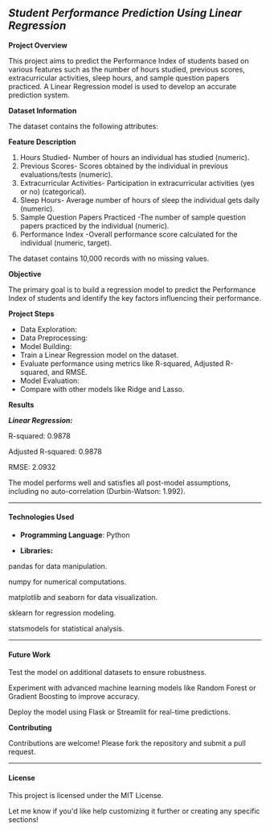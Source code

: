 ## ***Student Performance Prediction Using Linear Regression***

**Project Overview**

This project aims to predict the Performance Index of students based on various features such as the number of hours studied, previous scores, extracurricular activities, sleep hours, and sample question papers practiced. A Linear Regression model is used to develop an accurate prediction system.

**Dataset Information**

The dataset contains the following attributes:

**Feature	Description**
1. Hours Studied-	Number of hours an individual has studied (numeric).
2. Previous Scores-	Scores obtained by the individual in previous evaluations/tests (numeric).
3. Extracurricular Activities-	Participation in extracurricular activities (yes or no) (categorical).
4. Sleep Hours-	Average number of hours of sleep the individual gets daily (numeric).
5. Sample Question Papers Practiced	-The number of sample question papers practiced by the individual (numeric).
6. Performance Index	-Overall performance score calculated for the individual (numeric, target).
   
The dataset contains 10,000 records with no missing values.

**Objective**

The primary goal is to build a regression model to predict the Performance Index of students and identify the key factors influencing their performance.

**Project Steps**

- Data Exploration:
- Data Preprocessing:
- Model Building:
- Train a Linear Regression model on the dataset.
- Evaluate performance using metrics like R-squared, Adjusted R-squared, and RMSE.
- Model Evaluation:
- Compare with other models like Ridge and Lasso.

**Results**

***Linear Regression:***

R-squared: 0.9878

Adjusted R-squared: 0.9878

RMSE: 2.0932

The model performs well and satisfies all post-model assumptions, including no auto-correlation (Durbin-Watson: 1.992).
______________________________________________________________________________________________________________________________

#### **Technologies Used**

- **Programming Language**: Python
 
- **Libraries:**
  
pandas for data manipulation.

numpy for numerical computations.

matplotlib and seaborn for data visualization.

sklearn for regression modeling.

statsmodels for statistical analysis.
______________________________________________________________________

#### **Future Work**

Test the model on additional datasets to ensure robustness.

Experiment with advanced machine learning models like Random Forest or Gradient Boosting to improve accuracy.

Deploy the model using Flask or Streamlit for real-time predictions.

**Contributing**

Contributions are welcome! Please fork the repository and submit a pull request.
________________________________________________________________________

#### **License**

This project is licensed under the MIT License.

Let me know if you'd like help customizing it further or creating any specific sections!
